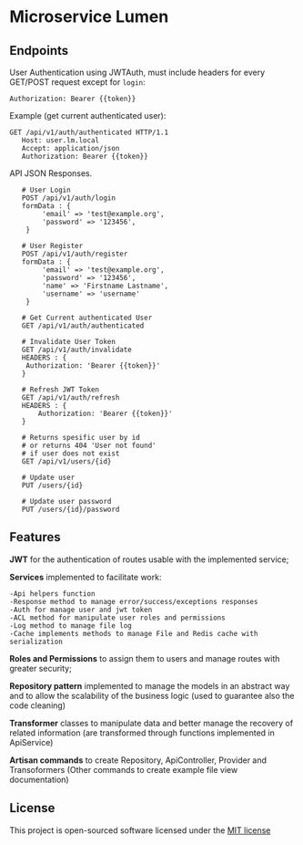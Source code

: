 # Microservice Lumen

## Endpoints

User Authentication using JWTAuth, must include headers for every GET/POST request except for `login`:
```
Authorization: Bearer {{token}}
```

Example (get current authenticated user):
```
GET /api/v1/auth/authenticated HTTP/1.1
   Host: user.lm.local
   Accept: application/json
   Authorization: Bearer {{token}}
```

API JSON Responses.
```
   # User Login
   POST /api/v1/auth/login
   formData : {
        'email' => 'test@example.org',
        'password' => '123456',
    }
   
   # User Register
   POST /api/v1/auth/register
   formData : {
        'email' => 'test@example.org',
        'password' => '123456',
        'name' => 'Firstname Lastname',
        'username' => 'username'
    }

   # Get Current authenticated User
   GET /api/v1/auth/authenticated
     
   # Invalidate User Token
   GET /api/v1/auth/invalidate
   HEADERS : {
    Authorization: 'Bearer {{token}}'
   }
   
   # Refresh JWT Token
   GET /api/v1/auth/refresh
   HEADERS : {
       Authorization: 'Bearer {{token}}'
   }
      
   # Returns spesific user by id
   # or returns 404 'User not found'
   # if user does not exist
   GET /api/v1/users/{id}
   
   # Update user
   PUT /users/{id}
   
   # Update user password
   PUT /users/{id}/password
```

## Features 

**JWT** for the authentication of routes usable with the implemented service;

**Services** implemented to facilitate work:

    -Api helpers function
    -Response method to manage error/success/exceptions responses
    -Auth for manage user and jwt token
    -ACL method for manipulate user roles and permissions
    -Log method to manage file log
    -Cache implements methods to manage File and Redis cache with serialization
    
**Roles and Permissions** to assign them to users and manage routes with greater security;

**Repository pattern** implemented to manage the models in an abstract way and to allow the scalability of the business logic (used to guarantee also the code cleaning)

**Transformer** classes to manipulate data and better manage the recovery of related information (are transformed through functions implemented in ApiService)
  
**Artisan commands** to create Repository, ApiController, Provider and Transoformers (Other commands to create example file view documentation)

## License

This project is open-sourced software licensed under the [MIT license](http://opensource.org/licenses/MIT)
